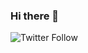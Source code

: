 ### Hi there 👋
<img alt="Twitter Follow" src="https://img.shields.io/twitter/follow/6ogdy?style=social">
<!--
**6ogdy/6ogdy** is a ✨ _special_ ✨ repository because its `README.md` (this file) appears on your GitHub profile.

Here are some ideas to get you started:

- 🔭 I’m currently working on ...
- 🌱 I’m currently learning ...
- 👯 I’m looking to collaborate on ...
- 🤔 I’m looking for help with ...
- 💬 Ask me about ...
- 📫 How to reach me: ...
- 😄 Pronouns: ...
- ⚡ Fun fact: ...
-->
[![Spotify](https://6odgy.vercel.app/api/spotify)](https://open.spotify.com/user/6ogdy)
[![Top Langs](https://github-readme-stats.vercel.app/api/top-langs/?username=6ogdy&theme=dark)](https://github.com/anuraghazra/github-readme-stats)
![Anurag's GitHub stats](https://github-readme-stats.vercel.app/api?username=6ogdy&hide=contribs,prs&theme=dark)

